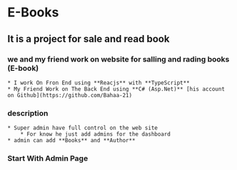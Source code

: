 # E-Books 
## It is a project for sale and read book 

### we and my friend work on website for salling and rading books (E-book) 
    * I work On Fron End using **Reacjs** with **TypeScript** 
    * My Friend Work on The Back End using **C# (Asp.Net)** [his account on Github](https://github.com/Bahaa-21)

### description 
    * Super admin have full control on the web site
        * For know he just add admins for the dashboard
    * admin can add **Books** and **Author**  

### Start With Admin Page 
